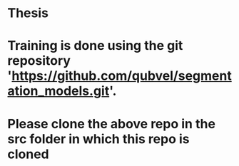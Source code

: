 # Thesis
# Training is done using the git repository 'https://github.com/qubvel/segmentation_models.git'. 
# Please clone the above repo in the src folder in which this repo is cloned
